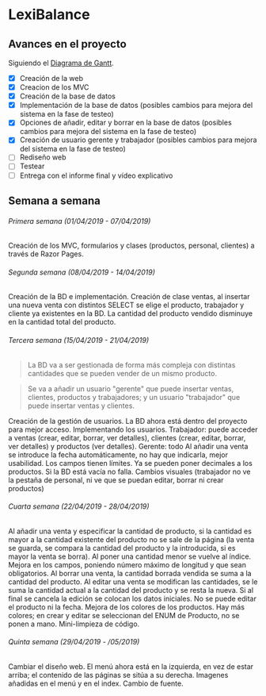 # LexiBalance

## Avances en el proyecto
Siguiendo el [Diagrama de Gantt](https://ibb.co/X3kwp6w).
- [x] Creación de la web
- [x] Creacion de los MVC
- [x] Creación de la base de datos
- [x] Implementación de la base de datos (posibles cambios para mejora del sistema en la fase de testeo)
- [x] Opciones de añadir, editar y borrar en la base de datos (posibles cambios para mejora del sistema en la fase de testeo)
- [x] Creación de usuario gerente y trabajador (posibles cambios para mejora del sistema en la fase de testeo)
- [ ] Rediseño web
- [ ] Testear
- [ ] Entrega con el informe final y vídeo explicativo

## Semana a semana

###### Primera semana (01/04/2019 - 07/04/2019)
  Creación de los MVC, formularios y clases (productos, personal, clientes) a través de Razor Pages.
  
###### Segunda semana (08/04/2019 - 14/04/2019) 
  Creación de la BD e implementación. Creación de clase ventas, al insertar una nueva venta con distintos SELECT se elige el producto, trabajador y cliente ya existentes en la BD. La cantidad del producto vendido disminuye en la cantidad total del producto.
  
###### Tercera semana (15/04/2019 - 21/04/2019)
> La BD va a ser gestionada de forma más compleja con distintas cantidades que se pueden vender de un mismo producto.

> Se va a añadir un usuario "gerente" que puede insertar ventas, clientes, productos y trabajadores; y un usuario "trabajador" que puede insertar ventas y clientes.

  Creación de la gestión de usuarios. La BD ahora está dentro del proyecto para mejor acceso. Implementando los usuarios.
  Trabajador: puede acceder a ventas (crear, editar, borrar, ver detalles), clientes (crear, editar, borrar, ver detalles) y productos (ver detalles).
  Gerente: todo
  Al añadir una venta se introduce la fecha automáticamente, no hay que indicarla, mejor usabilidad. Los campos tienen límites. Ya se pueden poner decimales a los productos. Si la BD está vacía no falla. Cambios visuales (trabajador no ve la pestaña de personal, ni ve que se puedan editar, borrar ni crear productos)

###### Cuarta semana (22/04/2019 - 28/04/2019)
  Al añadir una venta y especificar la cantidad de producto, si la cantidad es mayor a la cantidad existente del producto no se sale de la página (la venta se guarda, se compara la cantidad del producto y la introducida, si es mayor la venta se borra). Al poner una cantidad menor se vuelve al índice.
  Mejora en los campos, poniendo número máximo de longitud y que sean obligatorios.
  Al borrar una venta, la cantidad borrada vendida se suma a la cantidad del producto.
  Al editar una venta se modifican las cantidades, se le suma la cantidad actual a la cantidad del producto y se resta la nueva. Si al final se cancela la edición se colocan los datos iniciales. No se puede editar el producto ni la fecha.
  Mejora de los colores de los productos. Hay más colores; en crear y editar se seleccionan del ENUM de Producto, no se ponen a mano.
  Mini-limpieza de código.

###### Quinta semana (29/04/2019 - /05/2019)
  Cambiar el diseño web. El menú ahora está en la izquierda, en vez de estar arriba; el contenido de las páginas se sitúa a su derecha.
  Imagenes añadidas en el menú y en el index. Cambio de fuente.
